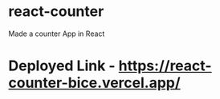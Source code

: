 # react-counter

 Made a counter App in React

# Deployed Link - https://react-counter-bice.vercel.app/
